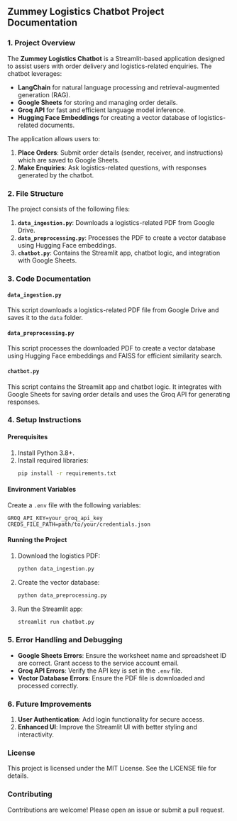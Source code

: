 ## Zummey Logistics Chatbot Project Documentation

### 1. **Project Overview**
The **Zummey Logistics Chatbot** is a Streamlit-based application designed to assist users with order delivery and logistics-related enquiries. The chatbot leverages:
- **LangChain** for natural language processing and retrieval-augmented generation (RAG).
- **Google Sheets** for storing and managing order details.
- **Groq API** for fast and efficient language model inference.
- **Hugging Face Embeddings** for creating a vector database of logistics-related documents.

The application allows users to:
1. **Place Orders**: Submit order details (sender, receiver, and instructions) which are saved to Google Sheets.
2. **Make Enquiries**: Ask logistics-related questions, with responses generated by the chatbot.


### **2. File Structure**
The project consists of the following files:

1. **`data_ingestion.py`**: Downloads a logistics-related PDF from Google Drive.
2. **`data_preprocessing.py`**: Processes the PDF to create a vector database using Hugging Face embeddings.
3. **`chatbot.py`**: Contains the Streamlit app, chatbot logic, and integration with Google Sheets.


### **3. Code Documentation**

#### **`data_ingestion.py`**
This script downloads a logistics-related PDF file from Google Drive and saves it to the `data` folder.

#### **`data_preprocessing.py`**
This script processes the downloaded PDF to create a vector database using Hugging Face embeddings and FAISS for efficient similarity search.

#### **`chatbot.py`**
This script contains the Streamlit app and chatbot logic. It integrates with Google Sheets for saving order details and uses the Groq API for generating responses.


### **4. Setup Instructions**

#### **Prerequisites**
1. Install Python 3.8+.
2. Install required libraries:
   ```bash
   pip install -r requirements.txt
   ```

#### **Environment Variables**
Create a `.env` file with the following variables:
```plaintext
GROQ_API_KEY=your_groq_api_key
CREDS_FILE_PATH=path/to/your/credentials.json
```

#### **Running the Project**
1. Download the logistics PDF:
   ```bash
   python data_ingestion.py
   ```
2. Create the vector database:
   ```bash
   python data_preprocessing.py
   ```
3. Run the Streamlit app:
   ```bash
   streamlit run chatbot.py
   ```


### **5. Error Handling and Debugging**
- **Google Sheets Errors**: Ensure the worksheet name and spreadsheet ID are correct. Grant access to the service account email.
- **Groq API Errors**: Verify the API key is set in the `.env` file.
- **Vector Database Errors**: Ensure the PDF file is downloaded and processed correctly.


### **6. Future Improvements**
1. **User Authentication**: Add login functionality for secure access.
2. **Enhanced UI**: Improve the Streamlit UI with better styling and interactivity.

### **License**
This project is licensed under the MIT License. See the LICENSE file for details.

### **Contributing**
Contributions are welcome! Please open an issue or submit a pull request.